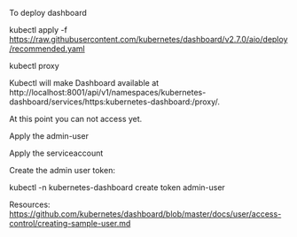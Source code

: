 To deploy dashboard

kubectl apply -f https://raw.githubusercontent.com/kubernetes/dashboard/v2.7.0/aio/deploy/recommended.yaml


kubectl proxy 


Kubectl will make Dashboard available at http://localhost:8001/api/v1/namespaces/kubernetes-dashboard/services/https:kubernetes-dashboard:/proxy/.


At this point you can not access yet. 

Apply the admin-user 

Apply the serviceaccount 


Create the admin user token:

kubectl -n kubernetes-dashboard create token admin-user


Resources: https://github.com/kubernetes/dashboard/blob/master/docs/user/access-control/creating-sample-user.md


